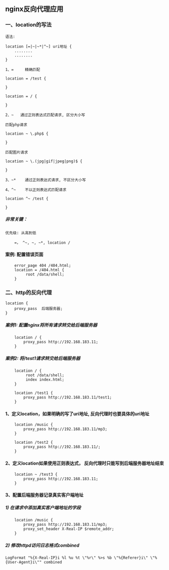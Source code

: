 ## nginx反向代理应用

### 一、location的写法

```
语法: 

location [=|~|~*|^~] uri地址 {
	........
	........
}
```

```
1、=		精确匹配

location = /test {
	
}

location = / {

}
```

```
2、~   通过正则表达式匹配请求, 区分大小写 

匹配php请求

location ~ \.php$ {

}

匹配图片请求

location ~ \.(jpg|gif|jpeg|png)$ {

}
```

```
3、~*	通过正则表达式请求, 不区分大小写
```

```
4、^~	不以正则表达式匹配请求

location ^~ /test {

}
```

##### 非常关键：

```
优先级: 从高到低

	=， ^~, ~, ~*, location /
```

#### 

#### 案例: 配置错误页面 

```
    error_page 404 /404.html;
    location = /404.html {
         root /data/shell;
    }
```



### 二、http的反向代理

```
location {
	proxy_pass  后端服务器; 
}
```

##### 案例1: 配置nginx将所有请求转交给后端服务器 

```
    location / {
        proxy_pass http://192.168.183.11;
    }
```

##### 案例2: 将/test1请求转交给后端服务器 

```
    location / {
         root /data/shell;
         index index.html;
    }

    location /test1 {
        proxy_pass http://192.168.183.11/test1;
    }
```

#### 1、定义location，如果明确的写了uri地址, 反向代理时也要具体的uri地址 

```
    location /music {
        proxy_pass http://192.168.183.11/mp3;
    }
```

```
    location /test2 {
        proxy_pass http://192.168.183.11/;
    }
```

#### 2、定义location如果使用正则表达式， 反向代理时只能写到后端服务器地址结束 

```
    location ~ /test3 {
        proxy_pass http://192.168.183.11;
    }
```

#### 3、配置后端服务器记录真实客户端地址

##### 1) 在请求中添加真实客户端地址的字段 

```
    location /music {
        proxy_pass http://192.168.183.11/mp3;
        proxy_set_header X-Real-IP $remote_addr;
    }
```

##### 2) 修改httpd访问日志格式combined

```
LogFormat "%{X-Real-IP}i %l %u %t \"%r\" %>s %b \"%{Referer}i\" \"%{User-Agent}i\"" combined
```











